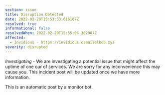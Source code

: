 ```yaml
---
section: issue
title: Disruption Detected
date: 2022-02-20T15:53:53.616107Z
resolved: true
informational: false
resolvedWhen: 2022-02-20T15:55:04.302907Z
affected:
  - Invidious - https://invidious.esmailelbob.xyz
severity: disrupted
---
```

*Investigating* - We are investigating a potential issue that might affect the uptime of one our of services. We are sorry for any inconvenience this may cause you. This incident post will be updated once we have more information.

This is an automatic post by a monitor bot.
        